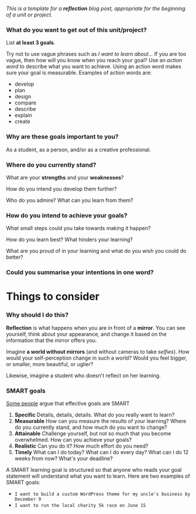 _This is a template for a **reflection** blog post, appropriate for the beginning of a unit or project._


### What do you want to get out of this unit/project?

List **at least 3 goals**. 

Try not to use vague phrases such as *I want to learn about…* If you are too vague, then how will you know when you reach your goal? Use an *action word* to describe what you want to achieve. Using an action word makes sure your goal is measurable. Examples of action words are:

* develop 
* plan 
* design 
* compare 
* describe 
* explain 
* create

### Why are these goals important to you?

As a student, as a person, and/or as a creative professional.

### Where do you currently stand?

What are your **strengths** and your **weaknesses**? 

How do you intend you develop them further? 

Who do you admire? What can you learn from them?

### How do you intend to achieve your goals?

What small steps could you take towards making it happen?

How do you learn best? What hinders your learning?

What are you proud of in your learning and what do you wish you could do better?

### Could you summarise your intentions in one word?


# Things to consider

### Why should I do this?

**Reflection** is what happens when you are in front of a **mirror**. You can see yourself, think about your appearance, and change it based on the information that the mirror offers you.

Imagine **a world without mirrors** (and without cameras to take *selfies*). How would your self-perception change in such a world? Would you feel bigger, or smaller, more beautiful, or uglier?

Likewise, imagine a student who doesn't reflect on her learning. 

### SMART goals

[Some people](http://en.wikipedia.org/wiki/SMART_criteria) argue that effective goals are SMART

1. **Specific** Details, details, details. What do you really want to learn?
2. **Measurable** How can you measure the results of your learning? Where do you currently stand, and how much do you want to change?
3. **Attainable** Challenge yourself, but not so much that you become overwhelmed. How can you achieve your goals?
4. **Realistic** Can you do it? How much effort do you need?
5. **Timely** What can I do today? What can I do every day? What can I do 12 weeks from now? What's your deadline?

A SMART learning goal is structured so that anyone who reads your goal statement will
understand what you want to learn. Here are two examples of SMART goals:

* `I want to build a custom WordPress theme for my uncle's business by December 9`
* `I want to run the local charity 5k race on June 15`
